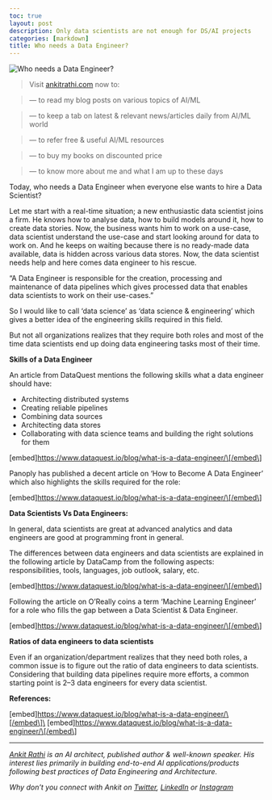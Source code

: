 ```yaml
---
toc: true
layout: post
description: Only data scientists are not enough for DS/AI projects
categories: [markdown]
title: Who needs a Data Engineer?
---
```



![Who needs a Data Engineer?](https://cdn-images-1.medium.com/max/1200/1*fZ-ngsKcTYXtFx9gqlKp-g.jpeg)

> Visit [ankitrathi.com](http://ankitrathi.com/) now to:

> — to read my blog posts on various topics of AI/ML

> — to keep a tab on latest & relevant news/articles daily from AI/ML world

> — to refer free & useful AI/ML resources

> — to buy my books on discounted price

> — to know more about me and what I am up to these days

Today, who needs a Data Engineer when everyone else wants to hire a Data Scientist?

Let me start with a real-time situation; a new enthusiastic data scientist joins a firm. He knows how to analyse data, how to build models around it, how to create data stories. Now, the business wants him to work on a use-case, data scientist understand the use-case and start looking around for data to work on. And he keeps on waiting because there is no ready-made data available, data is hidden across various data stores. Now, the data scientist needs help and here comes data engineer to his rescue.

“A Data Engineer is responsible for the creation, processing and maintenance of data pipelines which gives processed data that enables data scientists to work on their use-cases.”

So I would like to call ‘data science’ as ‘data science & engineering’ which gives a better idea of the engineering skills required in this field.

But not all organizations realizes that they require both roles and most of the time data scientists end up doing data engineering tasks most of their time.

**Skills of a Data Engineer**

An article from DataQuest mentions the following skills what a data engineer should have:

-   Architecting distributed systems
-   Creating reliable pipelines
-   Combining data sources
-   Architecting data stores
-   Collaborating with data science teams and building the right solutions for them

\[embed\]https://www.dataquest.io/blog/what-is-a-data-engineer/\[/embed\]

Panoply has published a decent article on ‘How to Become A Data Engineer’ which also highlights the skills required for the role:

\[embed\]https://www.dataquest.io/blog/what-is-a-data-engineer/\[/embed\]

**Data Scientists Vs Data Engineers:**

In general, data scientists are great at advanced analytics and data engineers are good at programming front in general.

The differences between data engineers and data scientists are explained in the following article by DataCamp from the following aspects: responsibilities, tools, languages, job outlook, salary, etc.

\[embed\]https://www.dataquest.io/blog/what-is-a-data-engineer/\[/embed\]

Following the article on O’Really coins a term ‘Machine Learning Engineer’ for a role who fills the gap between a Data Scientist & Data Engineer.

\[embed\]https://www.dataquest.io/blog/what-is-a-data-engineer/\[/embed\]

**Ratios of data engineers to data scientists**

Even if an organization/department realizes that they need both roles, a common issue is to figure out the ratio of data engineers to data scientists. Considering that building data pipelines require more efforts, a common starting point is 2–3 data engineers for every data scientist.

**References:**

\[embed\]https://www.dataquest.io/blog/what-is-a-data-engineer/\[/embed\]\
\[embed\]https://www.dataquest.io/blog/what-is-a-data-engineer/\[/embed\]

------------------------------------------------------------------------

[*Ankit Rathi*](https://www.ankitrathi.com/) *is an AI architect, published author & well-known speaker. His interest lies primarily in building end-to-end AI applications/products following best practices of Data Engineering and Architecture.*

*Why don’t you connect with Ankit on* [*Twitter*](https://twitter.com/rathiankit)*,* [*LinkedIn*](https://www.linkedin.com/in/ankitrathi/) *or* [*Instagram*](https://instagram.com/ankitrathi/)
